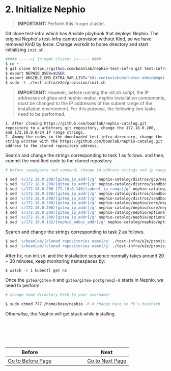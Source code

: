 # 2. Initialize Nephio
> **IMPORTANT:** Perform this in `mgmt` cluster.

Git clone test-infra which has Ansible playbook that deploys Nephio. The original Nephio's test-infra cannot provision without Kind, so we have removed KinD by force. Change workdir to home directory and start initializing `init.sh`.
```bash
##### -----=[ In mgmt cluster ]=----- ####
$ cd ~
$ git clone https://github.com/boanlab/nephio-test-infra.git test-infra
$ export NEPHIO_USER=$USER
$ export ANSIBLE_CMD_EXTRA_VAR_LIST="k8s.context=kubernetes-admin@mgmt kind.enabled=false host_min_vcpu=4 host_min_cpu_ram=8"
$ sudo -E ./test-infra/e2e/provision/init.sh
```

> **IMPORTANT:** However, before running the init.sh script, the IP addresses of gitea and nephio-webui, nephio installation components, must be changed to the IP addresses of the subnet range of the installation environment. For this purpose, the following two tasks need to be performed.
```
1. After cloning https://github.com/boanlab/nephio-catalog.git repository to a arbitrary git repository, change the 172.18.0.200,  and 172.18.0.0/24 IP range strings.
2. Among the codes in the downloaded test-infra directory, change the string written with the https://github.com/boanlab/nephio-catalog.git address to the cloned repository address.
```

Search and change the strings corresponding to task 1 as follows. and then, commit the modified code to the cloned repository.
```bash
# before copy&paste sed command, change ip address strings and ip range strings!

$ sed 's/172.18.0.200/[gitea_ip_addr]/g' nephio-catalog/distros/gcp/nephio-mgmt/nephio-controllers/app/deployment-token-controller.yaml
$ sed 's/172.18.0.200/[gitea_ip_addr]/g' nephio-catalog/distros/sandbox/gitea/service-gitea.yaml
$ sed 's/172.18.0.200-172.18.0.140/[subnet_ip_range]/g' nephio-catalog/distros/sandbox/metallb-sandbox-config/ipaddresspool.yaml
$ sed 's/172.18.0.200/[gitea_ip_addr]/g' nephio-catalog/distros/sandbox/repo-porch.yaml
$ sed 's/172.18.0.200/[gitea_ip_addr]/g' nephio-catalog/distros/sandbox/repository/set-values.yaml
$ sed 's/172.18.0.200/[gitea_ip_addr]/g' nephio-catalog/nephio/core/nephio-operator/app/controller/deployment-controller.yaml
$ sed 's/172.18.0.200/[gitea_ip_addr]/g' nephio-catalog/nephio/core/nephio-operator/app/controller/deployment-token-controller.yaml
$ sed 's/172.18.0.200/[gitea_ip_addr]/g' nephio-catalog/nephio/optional/rootsync/rootsync.yaml
$ sed 's/172.18.0.200/[gitea_ip_addr]/g' nephio-catalog/nephio/optional/rootsync/set-values.yaml
$ sed 's/172.18.0.132/[nephio_webui_addr]/g' nephio-catalog/nephio/optional/webui/service.yaml
```

Search and change the strings corresponding to task 2 as follows.
```bash
$ sed 's/boanlab/[cloned repositories name]/g' ./test-infra/e2e/provision/playbooks/roles/bootstrap/defaults/main.yaml
$ sed 's/boanlab/[cloned repositories name]/g' ./test-infra/e2e/provision/playbooks/roles/install/defaults/main.yaml
```

After fix, run init.sh. and the installation sequence normally takes around 20 ~ 30 minutes, keep monitoring namespaces by:
```bash
$ watch -n 1 kubectl get ns
```

Once the `gitea/gitea-0` and `gitea/gitea-postgresql-0` starts in Nephio, we need to perform:
```bash
# change home directory Path to your username!

$ sudo chmod 777 /home/boan/nephio -R # change here to PV's hostPath
```
Otherwilse, the Nephio will get stuck while installing.

<br></br>
---
|Before|  |  |  |  |  |  |Next|
|--|--|--|--|--|--|--|--|
|[ Go to Before Page](1_prerequsites.md) |  |  |  |  |  |  | [ Go to Next Page ](3_add_k8s_clusters_to_nephio.md)|